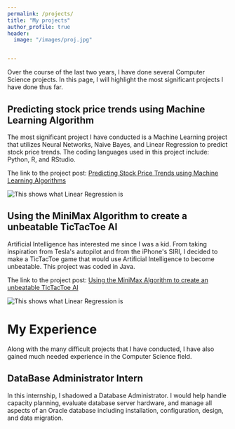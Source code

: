 ```yaml
---
permalink: /projects/
title: "My projects"
author_profile: true
header:
  image: "/images/proj.jpg"


---
```

Over the course of the last two years, I have done several Computer Science projects. In this page, I will highlight the most significant projects I have done thus far.

## Predicting stock price trends using Machine Learning Algorithm
The most significant project I have conducted is a Machine Learning project that utilizes Neural Networks, Naive Bayes, and Linear Regression to predict stock price trends. The coding languages used in this project include: Python, R, and RStudio.

The link to the project post: [Predicting Stock Price Trends using Machine Learning Algorithms](https://karanvir01.github.io/stocks/)

<img src="{{ site.url }}{{ site.baseurl }}/images/stock.jpeg" alt="This shows what Linear Regression is">

## Using the MiniMax Algorithm to create a unbeatable TicTacToe AI

Artificial Intelligence has interested me since I was a kid. From taking inspiration from Tesla's autopilot and from the iPhone's SIRI, I decided to make a TicTacToe game that would use Artificial Intelligence to become unbeatable. This project was coded in Java.

The link to the project post: [Using the MiniMax Algorithm to create an unbeatable TicTacToe AI](https://karanvir01.github.io/tic/)

<img src="{{ site.url }}{{ site.baseurl }}/images/toe.png" alt="This shows what Linear Regression is">

# My Experience

Along with the many difficult projects that I have conducted, I have also gained much needed experience in the Computer Science field.

## DataBase Administrator Intern

In this internship, I shadowed a Database Administrator. I would help handle capacity planning, evaluate database server hardware, and manage all aspects of an Oracle database including installation, configuration, design, and data migration.

